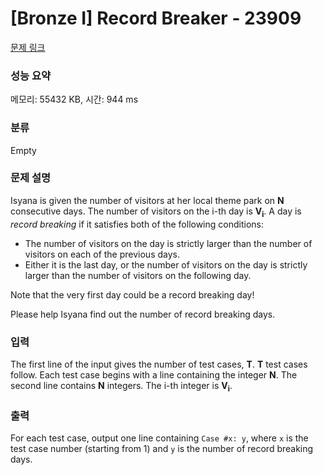 # [Bronze I] Record Breaker - 23909 

[문제 링크](https://www.acmicpc.net/problem/23909) 

### 성능 요약

메모리: 55432 KB, 시간: 944 ms

### 분류

Empty

### 문제 설명

<p>Isyana is given the number of visitors at her local theme park on <b>N</b> consecutive days. The number of visitors on the i-th day is <b>V<sub>i</sub></b>. A day is <i>record breaking</i> if it satisfies both of the following conditions:</p>

<ul>
	<li>The number of visitors on the day is strictly larger than the number of visitors on each of the previous days.</li>
	<li>Either it is the last day, or the number of visitors on the day is strictly larger than the number of visitors on the following day.</li>
</ul>

<p>Note that the very first day could be a record breaking day!</p>

<p>Please help Isyana find out the number of record breaking days.</p>

### 입력 

 <p>The first line of the input gives the number of test cases, <b>T</b>. <b>T</b> test cases follow. Each test case begins with a line containing the integer <b>N</b>. The second line contains <b>N</b> integers. The i-th integer is <b>V<sub>i</sub></b>.</p>

### 출력 

 <p>For each test case, output one line containing <code>Case #x: y</code>, where <code>x</code> is the test case number (starting from 1) and <code>y</code> is the number of record breaking days.</p>

